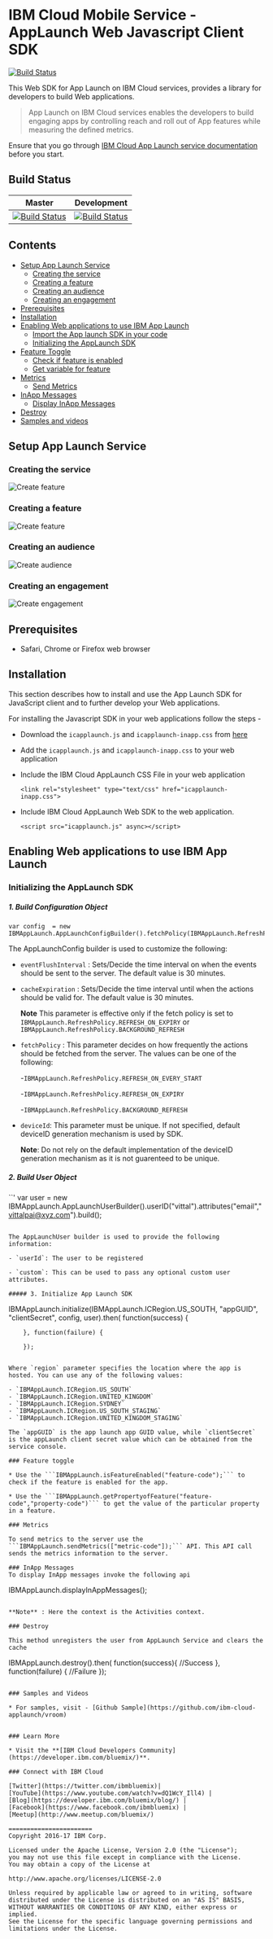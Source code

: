 IBM Cloud Mobile Service - AppLaunch Web Javascript Client SDK
==========================================

[![Build Status](https://travis-ci.org/ibm-bluemix-mobile-services/bms-clientsdk-web-applaunch.svg?branch=master)](https://travis-ci.org/ibm-bluemix-mobile-services/bms-clientsdk-web-applaunch)

This Web SDK for App Launch on IBM Cloud services, provides a library for developers to build Web applications.

>App Launch on IBM Cloud services enables the developers to build engaging apps by controlling reach and roll out of App features while measuring the defined metrics.

Ensure that you go through [IBM Cloud App Launch service documentation](https://console.bluemix.net/docs/services/app-launch/index.html) before you start.

## Build Status

| Master | Development |
|:------:|:-----------:|
|  [![Build Status](https://travis-ci.org/ibm-bluemix-mobile-services/bms-clientsdk-web-applaunch.svg?branch=master)](https://travis-ci.org/ibm-bluemix-mobile-services/bms-clientsdk-web-applaunch)      |    [![Build Status](https://travis-ci.org/ibm-bluemix-mobile-services/bms-clientsdk-web-applaunch.svg?branch=development)](https://travis-ci.org/ibm-bluemix-mobile-services/bms-clientsdk-web-applaunch)         |

## Contents
- [Setup App Launch Service](#setup-app-launch-service)
     - [Creating the service](#creating-the-service)
     - [Creating a feature](#creating-a-feature)
     - [Creating an audience](#creating-an-audience)
     - [Creating an engagement](#creating-an-engagement)
- [Prerequisites](#prerequisites)
- [Installation](#installation)
- [Enabling Web applications to use IBM App Launch](#enabling-android-applications-to-use-ibm-app-launch)
    - [Import the App launch SDK in your code](#import-the-app-launch-sdk-in-your-code)
    - [Initializing the AppLaunch SDK](#initializing-the-appLaunch-sdk)
- [Feature Toggle](#feature-toggle)
    - [Check if feature is enabled](#feature-toggle)
    - [Get variable for feature](#feature-toggle)
- [Metrics](#metrics)
    - [Send Metrics](#send-metrics)
- [InApp Messages](#inappmessages)
    - [Display InApp Messages](#inappmessages) 
- [Destroy](#destroy)
- [Samples and videos](#samples-and-videos)

## Setup App Launch Service

### Creating the service
![Create feature](https://github.com/ibm-bluemix-mobile-services/bms-clientsdk-android-applaunch/blob/development/Images/create_service.gif)
### Creating a feature
![Create feature](https://github.com/ibm-bluemix-mobile-services/bms-clientsdk-android-applaunch/blob/development/Images/create_feature.gif)
### Creating an audience
![Create audience](https://github.com/ibm-bluemix-mobile-services/bms-clientsdk-android-applaunch/blob/development/Images/create_audience.gif)
### Creating an engagement
![Create engagement](https://github.com/ibm-bluemix-mobile-services/bms-clientsdk-android-applaunch/blob/development/Images/create_engagement.gif)

## Prerequisites

 * Safari, Chrome or Firefox web browser

## Installation

This section describes how to install and use the App Launch SDK for JavaScript client and to further develop your Web applications.

For installing the Javascript SDK in your web applications follow the steps -

- Download the `icapplaunch.js` and `icapplaunch-inapp.css` from [here](https://github.com/ibm-bluemix-mobile-services/bms-clientsdk-web-applaunch)

- Add the `icapplaunch.js` and `icapplaunch-inapp.css` to your web application

- Include the IBM Cloud AppLaunch CSS File in your web application

  `<link rel="stylesheet" type="text/css" href="icapplaunch-inapp.css">`

- Include IBM Cloud AppLaunch Web SDK to the web application.

  `<script src="icapplaunch.js" async></script>`
    
## Enabling Web applications to use IBM App Launch

### Initializing the AppLaunch SDK


##### 1. Build Configuration Object

```
var config  = new IBMAppLaunch.AppLaunchConfigBuilder().fetchPolicy(IBMAppLaunch.RefreshPolicy.REFRESH_ON_EVERY_START).cacheExpiration(30).eventFlushInterval(30).deviceID("deviceUUid").build();
```
The AppLaunchConfig builder is used to customize the following:

- `eventFlushInterval` : Sets/Decide the time interval on when the events should be sent to the server. The default value is 30 minutes.

- `cacheExpiration` : Sets/Decide the time interval until when the actions should be valid for. The default value is 30 minutes. 

	**Note** This parameter is effective only if the fetch policy is set to `IBMAppLaunch.RefreshPolicy.REFRESH_ON_EXPIRY` or `IBMAppLaunch.RefreshPolicy.BACKGROUND_REFRESH`


- `fetchPolicy` : This parameter decides on how frequently the actions should be fetched from the server. The values can be one of the following:

 	-`IBMAppLaunch.RefreshPolicy.REFRESH_ON_EVERY_START`
  
  	-`IBMAppLaunch.RefreshPolicy.REFRESH_ON_EXPIRY`
 
  	-`IBMAppLaunch.RefreshPolicy.BACKGROUND_REFRESH`
  	
- `deviceId`: This parameter must be unique. If not specified, default deviceID generation mechanism is used by SDK.
 
	**Note**: Do not rely on the default implementation of the deviceID generation  mechanism as it is not guarenteed to be unique.

##### 2. Build User Object

``'
var user = new IBMAppLaunch.AppLaunchUserBuilder().userID("vittal").attributes("email","vittalpai@xyz.com").build();
```

The AppLaunchUser builder is used to provide the following information:

- `userId`: The user to be registered

- `custom`: This can be used to pass any optional custom user attributes. 

##### 3. Initialize App Launch SDK

   ```
   IBMAppLaunch.initialize(IBMAppLaunch.ICRegion.US_SOUTH, "appGUID", "clientSecret", config, user).then(
      function(success) {

        }, function(failure) {

        });
    
   ```

Where `region` parameter specifies the location where the app is hosted. You can use any of the following values:

- `IBMAppLaunch.ICRegion.US_SOUTH`
- `IBMAppLaunch.ICRegion.UNITED_KINGDOM`
- `IBMAppLaunch.ICRegion.SYDNEY`
- `IBMAppLaunch.ICRegion.US_SOUTH_STAGING`
- `IBMAppLaunch.ICRegion.UNITED_KINGDOM_STAGING`

The `appGUID` is the app launch app GUID value, while `clientSecret` is the appLaunch client secret value which can be obtained from the service console.

### Feature toggle

* Use the ```IBMAppLaunch.isFeatureEnabled("feature-code");``` to check if the feature is enabled for the app.

* Use the ```IBMAppLaunch.getPropertyofFeature("feature-code","property-code")``` to get the value of the particular property in a feature.

### Metrics

To send metrics to the server use the ```IBMAppLaunch.sendMetrics(["metric-code"]);``` API. This API call sends the metrics information to the server.
 
### InApp Messages
To display InApp messages invoke the following api

```
IBMAppLaunch.displayInAppMessages();
```

**Note** : Here the context is the Activities context.

### Destroy

This method unregisters the user from AppLaunch Service and clears the cache

```
IBMAppLaunch.destroy().then(
   function(success){
       //Success
   }, function(failure) {
       //Failure
   });
```

### Samples and Videos

* For samples, visit - [Github Sample](https://github.com/ibm-cloud-applaunch/vroom)


### Learn More

* Visit the **[IBM Cloud Developers Community](https://developer.ibm.com/bluemix/)**.

### Connect with IBM Cloud

[Twitter](https://twitter.com/ibmbluemix)|
[YouTube](https://www.youtube.com/watch?v=dQ1WcY_Ill4) |
[Blog](https://developer.ibm.com/bluemix/blog/) |
[Facebook](https://www.facebook.com/ibmbluemix) |
[Meetup](http://www.meetup.com/bluemix/)

=======================
Copyright 2016-17 IBM Corp.

Licensed under the Apache License, Version 2.0 (the "License");
you may not use this file except in compliance with the License.
You may obtain a copy of the License at

http://www.apache.org/licenses/LICENSE-2.0

Unless required by applicable law or agreed to in writing, software
distributed under the License is distributed on an "AS IS" BASIS,
WITHOUT WARRANTIES OR CONDITIONS OF ANY KIND, either express or implied.
See the License for the specific language governing permissions and
limitations under the License.
